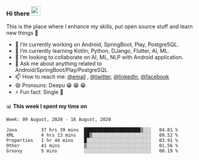 ### Hi there <img src="https://media.giphy.com/media/hvRJCLFzcasrR4ia7z/giphy.gif" width="25px">
This is the place where I enhance my skills, put open source stuff and learn new things :rofl:

- 🔭 I’m currently working on Android, SpringBoot, Play, PostgreSQL. 
- 🌱 I’m currently learning Kotlin, Python, DJango, Flutter, AI, ML.
- 👯 I’m looking to collaborate on AI, ML, NLP with Android application.
- 💬 Ask me about anything related to Android/SpringBoot/Play/PostgreSQL
- 📫 How to reach me: [@email](deepakgupta7403@gmail.com) , [@twitter](https://twitter.com/deepakgupta7403), [@linkedln](https://in.linkedin.com/in/deepak-gupta-23b3b1113), [@facebook](https://facebook.com/deepakgupta7403)
- 😄 Pronouns: Deepu :grin: :grin: :grin:
- ⚡ Fun fact: Single :grimacing:

📊 **This week I spent my time on**

<!--START_SECTION:waka-->
```text
Week: 09 August, 2020 - 16 August, 2020

Java         37 hrs 39 mins  █████████████████████▒░░░   84.81 % 
XML          4 hrs 13 mins   ██▒░░░░░░░░░░░░░░░░░░░░░░   09.52 % 
Properties   1 hr 44 mins    █░░░░░░░░░░░░░░░░░░░░░░░░   03.91 % 
Other        41 mins         ▒░░░░░░░░░░░░░░░░░░░░░░░░   01.56 % 
Groovy       5 mins          ░░░░░░░░░░░░░░░░░░░░░░░░░   00.19 % 
```
<!--END_SECTION:waka-->
